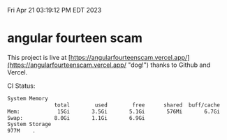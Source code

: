 Fri Apr 21 03:19:12 PM EDT 2023

# angular fourteen scam


This project is live at [https://angularfourteenscam.vercel.app/](https://angularfourteenscam.vercel.app/ "dog!") thanks to Github and Vercel.

CI Status: 

```bash
System Memory
               total        used        free      shared  buff/cache   available
Mem:            15Gi       3.5Gi       5.1Gi       576Mi       6.7Gi        10Gi
Swap:          8.0Gi       1.1Gi       6.9Gi
System Storage
977M	.
```
